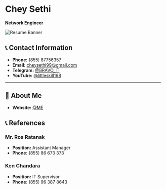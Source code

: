# Chey Sethi  
**Network Engineer**

![Resume Banner](Frame_1_copy_2.png)

## 📞 Contact Information
- **Phone:** (855) 87756357  
- **Email:** [cheysethi99@gmail.com](mailto:cheysethi99@gmail.com)  
- **Telegram:** [@BRAVO_IT](https://t.me/BRAVO_IT)  
- **YouTube:** [@littleskill168](https://youtube.com/@littleskill168?si=2aBFzqnivNxSHM9S)

---

## 👤 About Me
- **Website:** [@ME](https://bravonet.services)  



## 📞 References
### Mr. Ros Ratanak  
- **Position:** Assistant Manager  
- **Phone:** (855) 86 673 373  

### Ken Chandara  
- **Position:** IT Supervisor  
- **Phone:** (855) 96 387 8643  

